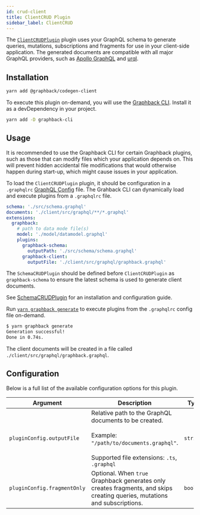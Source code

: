 ```yaml
---
id: crud-client
title: ClientCRUD Plugin
sidebar_label: ClientCRUD
---
```


The [`ClientCRUDPlugin`](../api/graphback-codegen-client/classes/_clientcrudplugin_.clientcrudplugin.md) plugin uses your GraphQL schema to generate queries, mutations, subscriptions and fragments for use in your client-side application. The generated documents are compatible with all major GraphQL providers, such as [Apollo GraphQL](https://www.apollographql.com/) and [urql](https://formidable.com/open-source/urql/).

## Installation

```bash
yarn add @graphback/codegen-client
```

To execute this plugin on-demand, you will use the [Graphback CLI](../graphback-cli). Install it as a devDependency in your project.

```bash
yarn add -D graphback-cli
```

## Usage

It is recommended to use the Graphback CLI for certain Graphback plugins, such as those that can modify files which your application depends on. This will prevent hidden accidental file modifications that would otherwise happen during start-up, which might cause issues in your application.

To load the `ClientCRUDPlugin` plugin, it should be configuration in a `.graphqlrc` [GraphQL Config](https://graphql-config.com) file. The Grahback CLI can dynamically load and execute plugins from a `.graphqlrc` file.

```yaml title=".graphqlrc"
schema: './src/schema.graphql'
documents: './client/src/graphql/**/*.graphql'
extensions:
  graphback:
    # path to data mode file(s)
    model: './model/datamodel.graphql'
    plugins:
      graphback-schema:
        outputPath: './src/schema/schema.graphql'
      graphback-client:
        outputFile: './client/src/graphql/graphback.graphql'
```

The `SchemaCRUDPlugin` should be defined before `ClientCRUDPlugin` as `graphback-schema` to ensure the latest schema is used to generate client documents.

See [SchemaCRUDPlugin](./schema-crud-plugin) for an installation and configuration guide.

Run [`yarn graphback generate`](../graphback-cli#generate) to execute plugins from the `.graphqlrc` config file on-demand.

```bash
$ yarn graphback generate
Generation successful!
Done in 0.74s.
```

The client documents will be created in a file called `./client/src/graphql/graphback.graphql`.

## Configuration

Below is a full list of the available configuration options for this plugin.

| Argument                    	| Description                                                                 	| Type     	|
|---------------------------	|-----------------------------------------------------------------------------	|----------	|
| `pluginConfig.outputFile` 	| Relative path to the GraphQL documents to be created.<br/><br/> Example: `"/path/to/documents.graphql"`. <br/><br/>Supported file extensions: `.ts`, `.graphql` | `string` 	|
| `pluginConfig.fragmentOnly` 	| Optional. When `true` Graphback generates only creates fragments, and skips creating queries, mutations and subscriptions.  | `boolean` 	|
